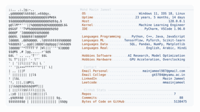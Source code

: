 <picture>
  <source srcset="https://raw.githubusercontent.com/mmazinjameel/mmazinjameel/main/dark_mode.svg?v=1745064984" media="(prefers-color-scheme: dark)">
  <img src="https://raw.githubusercontent.com/mmazinjameel/mmazinjameel/main/light_mode.svg?v=1745064984">
</picture>
